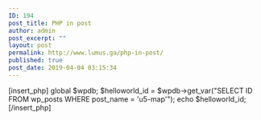 ```yaml
---
ID: 194
post_title: PHP in post
author: admin
post_excerpt: ""
layout: post
permalink: http://www.lumus.ga/php-in-post/
published: true
post_date: 2019-04-04 03:15:34
---
```

[insert_php] 
global $wpdb;
$helloworld_id = $wpdb->get_var("SELECT ID FROM wp_posts WHERE post_name = 'u5-map'");
echo $helloworld_id;
[/insert_php]
